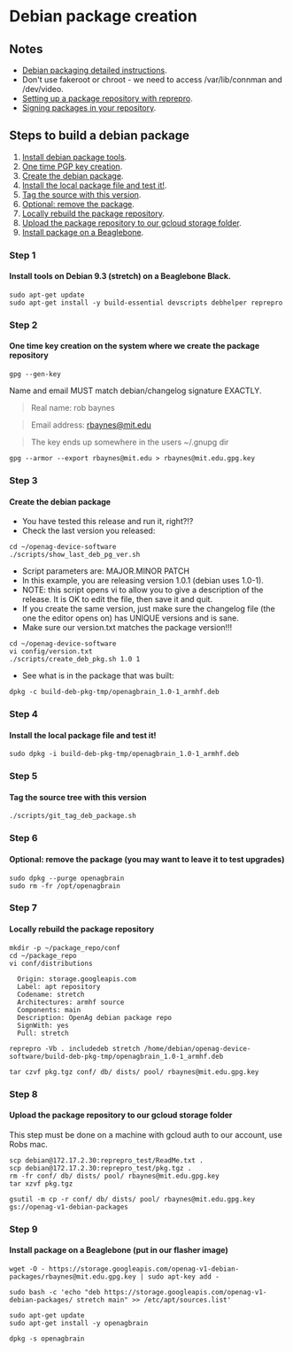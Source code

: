 # Debian package creation 

## Notes
- [Debian packaging detailed instructions](https://wiki.debian.org/Packaging/Intro?action=show&redirect=IntroDebianPackaging).
- Don't use fakeroot or chroot - we need to access /var/lib/connman and /dev/video.
- [Setting up a package repository with reprepro](https://wiki.debian.org/DebianRepository/SetupWithReprepro).
- [Signing packages in your repository](https://scotbofh.wordpress.com/2011/04/26/creating-your-own-signed-apt-repository-and-debian-packages/).


## Steps to build a debian package 
1. [Install debian package tools](#step-1).
1. [One time PGP key creation](#step-2).
1. [Create the debian package](#step-3).
1. [Install the local package file and test it!](#step-4).
1. [Tag the source with this version](#step-5).
1. [Optional: remove the package](#step-6).
1. [Locally rebuild the package repository](#step-7).
1. [Upload the package repository to our gcloud storage folder](#step-8).
1. [Install package on a Beaglebone](#step-9).


### Step 1 
#### Install tools on Debian 9.3 (stretch) on a Beaglebone Black.
```
sudo apt-get update
sudo apt-get install -y build-essential devscripts debhelper reprepro
```

### Step 2 
#### One time key creation on the system where we create the package repository
```
gpg --gen-key
```
Name and email MUST match debian/changelog signature EXACTLY.

> Real name: rob baynes

> Email address: rbaynes@mit.edu

> The key ends up somewhere in the users ~/.gnupg dir

```
gpg --armor --export rbaynes@mit.edu > rbaynes@mit.edu.gpg.key
```

### Step 3 
#### Create the debian package 
- You have tested this release and run it, right?!?
- Check the last version you released:
```
cd ~/openag-device-software
./scripts/show_last_deb_pg_ver.sh
```
- Script parameters are: MAJOR.MINOR PATCH
- In this example, you are releasing version 1.0.1 (debian uses 1.0-1).
- NOTE: this script opens vi to allow you to give a description of the release.  It is OK to edit the file, then save it and quit.
- If you create the same version, just make sure the changelog file (the one the editor opens on) has UNIQUE versions and is sane.
- Make sure our version.txt matches the package version!!!
```
cd ~/openag-device-software
vi config/version.txt
./scripts/create_deb_pkg.sh 1.0 1
```
- See what is in the package that was built:
```
dpkg -c build-deb-pkg-tmp/openagbrain_1.0-1_armhf.deb
```

### Step 4 
#### Install the local package file and test it!
```
sudo dpkg -i build-deb-pkg-tmp/openagbrain_1.0-1_armhf.deb
```

### Step 5
#### Tag the source tree with this version
```
./scripts/git_tag_deb_package.sh
```

### Step 6 
#### Optional: remove the package (you may want to leave it to test upgrades)
```
sudo dpkg --purge openagbrain
sudo rm -fr /opt/openagbrain
```

### Step 7 
#### Locally rebuild the package repository
```
mkdir -p ~/package_repo/conf
cd ~/package_repo
vi conf/distributions

  Origin: storage.googleapis.com
  Label: apt repository
  Codename: stretch
  Architectures: armhf source
  Components: main
  Description: OpenAg debian package repo
  SignWith: yes
  Pull: stretch

reprepro -Vb . includedeb stretch /home/debian/openag-device-software/build-deb-pkg-tmp/openagbrain_1.0-1_armhf.deb

tar czvf pkg.tgz conf/ db/ dists/ pool/ rbaynes@mit.edu.gpg.key
```

### Step 8 
#### Upload the package repository to our gcloud storage folder
This step must be done on a machine with gcloud auth to our account, use Robs mac.
```
scp debian@172.17.2.30:reprepro_test/ReadMe.txt .
scp debian@172.17.2.30:reprepro_test/pkg.tgz .
rm -fr conf/ db/ dists/ pool/ rbaynes@mit.edu.gpg.key
tar xzvf pkg.tgz

gsutil -m cp -r conf/ db/ dists/ pool/ rbaynes@mit.edu.gpg.key gs://openag-v1-debian-packages
```

### Step 9 
#### Install package on a Beaglebone (put in our flasher image) 
```
wget -O - https://storage.googleapis.com/openag-v1-debian-packages/rbaynes@mit.edu.gpg.key | sudo apt-key add -

sudo bash -c 'echo "deb https://storage.googleapis.com/openag-v1-debian-packages/ stretch main" >> /etc/apt/sources.list'

sudo apt-get update
sudo apt-get install -y openagbrain

dpkg -s openagbrain
```



